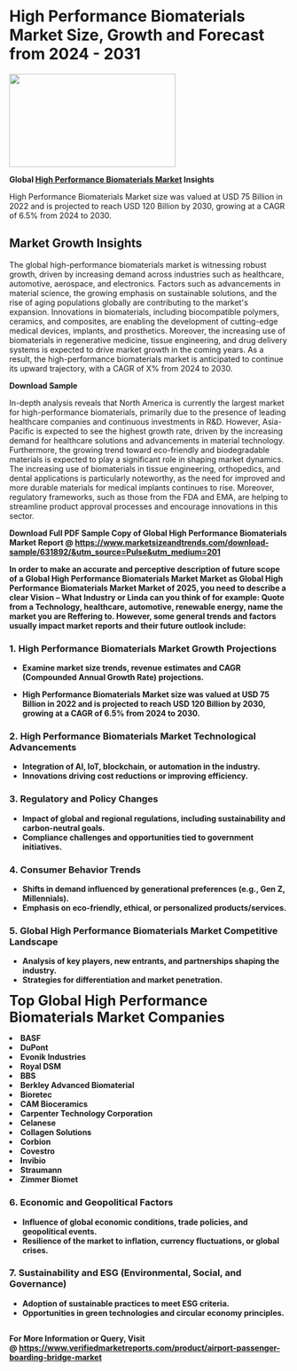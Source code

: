 <H1>High Performance Biomaterials Market Size, Growth and Forecast from 2024 - 2031</H1><img class="aligncenter size-medium wp-image-584254" src="https://thirdeyenews.in/wp-content/uploads/2024/09/Global-Market-Research-300x168.jpeg" alt="" width="300" height="168" /><p><strong>Global&nbsp;<a href="https://www.marketsizeandtrends.com/download-sample/631892/&amp;utm_source=Pulse&amp;utm_medium=201">High Performance Biomaterials Market</a> Insights</strong></p><p>High Performance Biomaterials Market size was valued at USD 75 Billion in 2022 and is projected to reach USD 120 Billion by 2030, growing at a CAGR of 6.5% from 2024 to 2030.</p><p><h2>Market Growth Insights</h2> <p>The global high-performance biomaterials market is witnessing robust growth, driven by increasing demand across industries such as healthcare, automotive, aerospace, and electronics. Factors such as advancements in material science, the growing emphasis on sustainable solutions, and the rise of aging populations globally are contributing to the market's expansion. Innovations in biomaterials, including biocompatible polymers, ceramics, and composites, are enabling the development of cutting-edge medical devices, implants, and prosthetics. Moreover, the increasing use of biomaterials in regenerative medicine, tissue engineering, and drug delivery systems is expected to drive market growth in the coming years. As a result, the high-performance biomaterials market is anticipated to continue its upward trajectory, with a CAGR of X% from 2024 to 2030.</p> <p><strong>Download Sample</strong></p> <p>In-depth analysis reveals that North America is currently the largest market for high-performance biomaterials, primarily due to the presence of leading healthcare companies and continuous investments in R&D. However, Asia-Pacific is expected to see the highest growth rate, driven by the increasing demand for healthcare solutions and advancements in material technology. Furthermore, the growing trend toward eco-friendly and biodegradable materials is expected to play a significant role in shaping market dynamics. The increasing use of biomaterials in tissue engineering, orthopedics, and dental applications is particularly noteworthy, as the need for improved and more durable materials for medical implants continues to rise. Moreover, regulatory frameworks, such as those from the FDA and EMA, are helping to streamline product approval processes and encourage innovations in this sector. <p><strong></p><p><span class=""><strong>Download Full PDF Sample Copy of Global High Performance Biomaterials Market Report</strong> @ <a href="https://www.marketsizeandtrends.com/download-sample/631892/&amp;utm_source=Pulse&amp;utm_medium=201" target="_blank">https://www.marketsizeandtrends.com/download-sample/631892/&amp;utm_source=Pulse&amp;utm_medium=201</a></span></p><p>In order to make an accurate and perceptive description of future scope of a Global&nbsp;High Performance Biomaterials Market Market as Global&nbsp;High Performance Biomaterials Market Market of 2025, you need to describe a clear Vision &ndash; What Industry or Linda can you think of for example: Quote from a Technology, healthcare, automotive, renewable energy, name the market you are Reffering to. However, some general trends and factors usually impact market reports and their future outlook include:</p><h3>1.&nbsp;<strong>High Performance Biomaterials Market Growth Projections</strong></h3><ul><li>Examine market size trends, revenue estimates and CAGR (Compounded Annual Growth Rate) projections.</li><li><p>High Performance Biomaterials Market size was valued at USD 75 Billion in 2022 and is projected to reach USD 120 Billion by 2030, growing at a CAGR of 6.5% from 2024 to 2030.</p></li></ul><h3>2.&nbsp;<strong>High Performance Biomaterials Market Technological Advancements</strong></h3><ul><li>Integration of AI, IoT, blockchain, or automation in the industry.</li><li>Innovations driving cost reductions or improving efficiency.</li></ul><h3>3.&nbsp;<strong>Regulatory and Policy Changes</strong></h3><ul><li>Impact of global and regional regulations, including sustainability and carbon-neutral goals.</li><li>Compliance challenges and opportunities tied to government initiatives.</li></ul><h3>4.&nbsp;<strong>Consumer Behavior Trends</strong></h3><ul><li>Shifts in demand influenced by generational preferences (e.g., Gen Z, Millennials).</li><li>Emphasis on eco-friendly, ethical, or personalized products/services.</li></ul><h3>5.&nbsp;<strong>Global High Performance Biomaterials Market Competitive Landscape</strong></h3><ul><li>Analysis of key players, new entrants, and partnerships shaping the industry.</li><li>Strategies for differentiation and market penetration.</li></ul><p data-pm-slice="1 1 []"><span style="color: inherit; font-family: inherit; font-size: 25px;">Top Global High Performance Biomaterials Market Companies</span></p><div class="" data-test-id=""><p><li>BASF</li><li> DuPont</li><li> Evonik Industries</li><li> Royal DSM</li><li> BBS</li><li> Berkley Advanced Biomaterial</li><li> Bioretec</li><li> CAM Bioceramics</li><li> Carpenter Technology Corporation</li><li> Celanese</li><li> Collagen Solutions</li><li> Corbion</li><li> Covestro</li><li> Invibio</li><li> Straumann</li><li> Zimmer Biomet</li></p></div><h3>6.&nbsp;<strong>Economic and Geopolitical Factors</strong></h3><ul><li>Influence of global economic conditions, trade policies, and geopolitical events.</li><li>Resilience of the market to inflation, currency fluctuations, or global crises.</li></ul><h3>7.&nbsp;<strong>Sustainability and ESG (Environmental, Social, and Governance)</strong></h3><ul><li>Adoption of sustainable practices to meet ESG criteria.</li><li>Opportunities in green technologies and circular economy principles.</li></ul><h2><strong style="font-size: 14px;">For More Information or Query, Visit @&nbsp;</strong><a style="background-color: #ffffff; font-size: 14px;" href="https://www.marketsizeandtrends.com/report/high-performance-biomaterials-market/" target="_blank">https://www.verifiedmarketreports.com/product/airport-passenger-boarding-bridge-market</a></h2>
